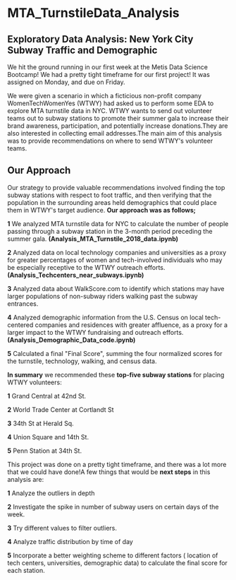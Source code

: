 # MTA_TurnstileData_Analysis

## Exploratory Data Analysis: New York City Subway Traffic and Demographic
We hit the ground running in our first week at the Metis Data Science Bootcamp!
We had a pretty tight timeframe for our first project! It was assigned on Monday, and due on Friday.

We were given a scenario in which a ficticious non-profit company WomenTechWomenYes (WTWY) had asked us to perform some EDA to explore MTA turnstile data in NYC. WTWY wants to send out volunteer teams out to subway stations to promote their summer gala to increase their brand awareness, participation, and potentially increase donations.They are also interested in collecting email addresses.The main aim of this analysis was to provide recommendations on where to send WTWY's volunteer teams.

## Our Approach
Our strategy to provide valuable recommendations involved finding the top subway stations with respect to foot traffic, and then verifying that the population in the surrounding areas held demographics that could place them in WTWY's target audience.
**Our approach was as follows;**

**1** We analyzed MTA turnstile data for NYC to calculate the  number of people passing through a subway station in the 3-month period preceding the summer gala. **(Analysis_MTA_Turnstile_2018_data.ipynb)**

**2** Analyzed data on local technology companies and universities as a proxy for greater percentages of women and tech-involved individuals   who may be especially receptive to the WTWY outreach efforts.**(Analysis_Techcenters_near_subways.ipynb)**  

**3** Analyzed data about WalkScore.com to identify which stations may have larger populations of non-subway riders walking past the subway entrances.

**4** Analyzed demographic information from the U.S. Census on local tech-centered companies and residences with greater affluence, as a proxy for a larger impact to the WTWY fundraising and outreach efforts.**(Analysis_Demographic_Data_code.ipynb)**

**5** Calculated a final "Final Score", summing the four normalized scores for the turnstile, technology, walking, and census data.



**In summary** we recommended these **top-five subway stations** for placing WTWY volunteers:

**1** Grand Central at 42nd St.

**2** World Trade Center at Cortlandt St

**3** 34th St at Herald Sq.

**4** Union Square and 14th St.

**5** Penn Station at 34th St.



This project was done on a pretty tight timeframe, and there was a lot more that we could have done!A few things that would be **next steps** in this analysis are:

**1** Analyze the outliers in depth

**2** Investigate the spike in number of subway users on certain days of the week.

**3** Try different values to filter outliers.

**4** Analyze traffic distribution by time of day 

**5** Incorporate a better weighting scheme to different factors ( location of tech centers, universities, demographic data) to calculate the final score for each station.

